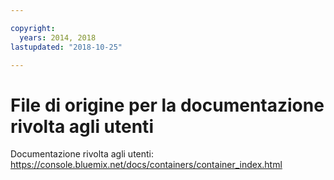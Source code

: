 ```yaml
---

copyright:
  years: 2014, 2018
lastupdated: "2018-10-25"

---
```



# File di origine per la documentazione rivolta agli utenti

Documentazione rivolta agli utenti: https://console.bluemix.net/docs/containers/container_index.html


